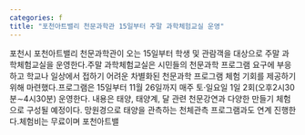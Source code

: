 ```yaml
---
categories: f
title: "포천아트밸리 천문과학관 15일부터 주말 과학체험교실 운영"
---
```

포천시 포천아트밸리 천문과학관이 오는 15일부터 학생 및 관람객을 대상으로 주말 과학체험교실을 운영한다.주말 과학체험교실은 시민들의 천문과학 프로그램 요구에 부응하고 학교나 일상에서 접하기 어려운 차별화된 천문과학 프로그램 체험 기회를 제공하기 위해 마련했다.프로그램은 15일부터 11월 26일까지 매주 토·일요일 1일 2회(오후2시30분∼4시30분) 운영한다. 내용은 태양, 태양계, 달 관련 천문강연과 다양한 만들기 체험으로 구성될 예정이다. 망원경으로 태양을 관측하는 천체관측 프로그램과도 연계 진행한다.체험비는 무료이며 포천아트밸